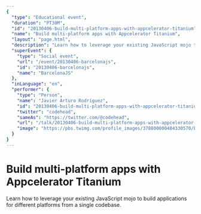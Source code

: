 ```yaml
---
{
  "type": "Educational event",
  "duration": "PT30M",
  "id": "20130406-build-multi-platform-apps-with-appcelerator-titanium",
  "name": "Build multi-platform apps with Appcelerator Titanium",
  "layout": "page.html",
  "description": "Learn how to leverage your existing JavaScript mojo to build applications for different platforms from a single codebase.",
  "superEvent": {
    "type": "Social event",
    "url": "/event/20130406-barcelonajs",
    "id": "20130406-barcelonajs",
    "name": "BarcelonaJS"
  },
  "inLanguage": "en",
  "performer": {
    "type": "Person",
    "name": "Javier Arturo Rodríguez",
    "id": "20130406-build-multi-platform-apps-with-appcelerator-titanium",
    "twitter": "codehead",
    "sameAs": "https://twitter.com/@codehead",
    "url": "/talk/20130406-build-multi-platform-apps-with-appcelerator-titanium.html",
    "image": "https://pbs.twimg.com/profile_images/378800000484330570/beb00f7a6f89105e82ae9e710f677a5b.jpeg"
  }
}
---
```

# Build multi-platform apps with Appcelerator Titanium

Learn how to leverage your existing JavaScript mojo to build applications for different platforms from a single codebase.